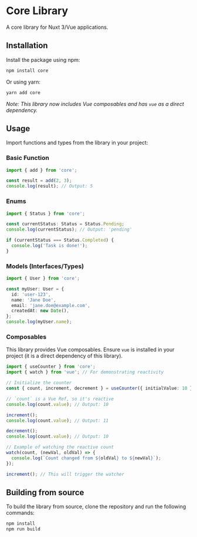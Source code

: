 # Core Library

A core library for Nuxt 3/Vue applications.

## Installation

Install the package using npm:

```bash
npm install core
```

Or using yarn:

```bash
yarn add core
```
*Note: This library now includes Vue composables and has `vue` as a direct dependency.*

## Usage

Import functions and types from the library in your project:

### Basic Function

```typescript
import { add } from 'core';

const result = add(2, 3);
console.log(result); // Output: 5
```

### Enums

```typescript
import { Status } from 'core';

const currentStatus: Status = Status.Pending;
console.log(currentStatus); // Output: 'pending'

if (currentStatus === Status.Completed) {
  console.log('Task is done!');
}
```

### Models (Interfaces/Types)

```typescript
import { User } from 'core';

const myUser: User = {
  id: 'user-123',
  name: 'Jane Doe',
  email: 'jane.doe@example.com',
  createdAt: new Date(),
};
console.log(myUser.name);
```

### Composables

This library provides Vue composables. Ensure `vue` is installed in your project (it is a direct dependency of this library).

```typescript
import { useCounter } from 'core';
import { watch } from 'vue'; // For demonstrating reactivity

// Initialize the counter
const { count, increment, decrement } = useCounter({ initialValue: 10 });

// `count` is a Vue Ref, so it's reactive
console.log(count.value); // Output: 10

increment();
console.log(count.value); // Output: 11

decrement();
console.log(count.value); // Output: 10

// Example of watching the reactive count
watch(count, (newVal, oldVal) => {
  console.log(`Count changed from ${oldVal} to ${newVal}`);
});

increment(); // This will trigger the watcher
```

## Building from source

To build the library from source, clone the repository and run the following commands:

```bash
npm install
npm run build
```
